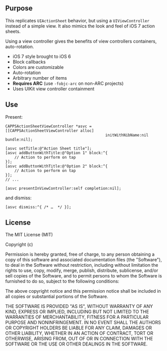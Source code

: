 ## Purpose

This replicates `UIActionSheet` behavior, but using a `UIViewController` instead of a simple view. It also mimics the look and feel of iOS 7 action sheets.

Using a view controller gives the benefits of view controllers containers, auto-rotation.

* iOS 7 style brought to iOS 6
* Block callbacks
* Colors are customizable
* Auto-rotation
* Arbitrary number of items
* **Requires ARC** (use `-fobjc-arc` on non-ARC projects)
* Uses UIKit view controller containment

## Use

Present:

````objc
CAPPSActionSheetViewController *asvc = [[CAPPSActionSheetViewController alloc]
                                            initWithNibName:nil bundle:nil];
    
[asvc setTitle:@"Action Sheet title"];
[asvc addButtonWithTitle:@"Option 1" block:^{
    // Action to perform on tap   
}];
[asvc addButtonWithTitle:@"Option 2" block:^{
    // Action to perform on tap   
}];
// ...
    
[asvc presentInViewController:self completion:nil];
````

and dismiss:

````objc
[asvc dismiss:^{ /* …  */ }];

````

## License

The MIT License (MIT)

Copyright (c) <year> <copyright holders>

Permission is hereby granted, free of charge, to any person obtaining a copy
of this software and associated documentation files (the "Software"), to deal
in the Software without restriction, including without limitation the rights
to use, copy, modify, merge, publish, distribute, sublicense, and/or sell
copies of the Software, and to permit persons to whom the Software is
furnished to do so, subject to the following conditions:

The above copyright notice and this permission notice shall be included in
all copies or substantial portions of the Software.

THE SOFTWARE IS PROVIDED "AS IS", WITHOUT WARRANTY OF ANY KIND, EXPRESS OR
IMPLIED, INCLUDING BUT NOT LIMITED TO THE WARRANTIES OF MERCHANTABILITY,
FITNESS FOR A PARTICULAR PURPOSE AND NONINFRINGEMENT. IN NO EVENT SHALL THE
AUTHORS OR COPYRIGHT HOLDERS BE LIABLE FOR ANY CLAIM, DAMAGES OR OTHER
LIABILITY, WHETHER IN AN ACTION OF CONTRACT, TORT OR OTHERWISE, ARISING FROM,
OUT OF OR IN CONNECTION WITH THE SOFTWARE OR THE USE OR OTHER DEALINGS IN
THE SOFTWARE.

